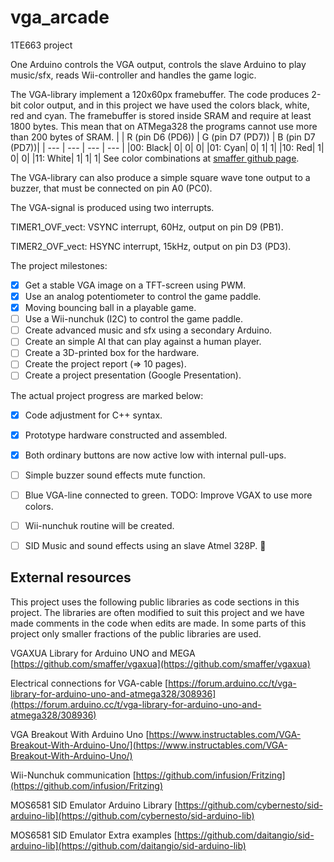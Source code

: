 # vga_arcade
1TE663 project

One Arduino controls the VGA output, controls the slave Arduino to play music/sfx, reads Wii-controller and handles the game logic.

The VGA-library implement a 120x60px framebuffer. The code produces 2-bit color output,
and in this project we have used the colors black, white, red and cyan.
The framebuffer is stored inside SRAM and require at least 1800 bytes.
This mean that on ATMega328 the programs cannot use more than 200 bytes of SRAM.
| | R (pin D6 (PD6)) | G (pin D7 (PD7)) | B (pin D7 (PD7))|
| --- | --- | --- | --- |
|00: Black|	0|	0|	0|
|01: Cyan|	0|	1|	1|
|10: Red|	1|	0|	0|
|11: White|	1|	1|	1|
See color combinations at [smaffer github page](https://github.com/smaffer/vgax).

The VGA-library can also produce a simple square wave tone output to a buzzer, that must be connected on pin A0 (PC0).

The VGA-signal is produced using two interrupts.

TIMER1_OVF_vect: VSYNC interrupt, 60Hz, output on pin D9 (PB1).

TIMER2_OVF_vect: HSYNC interrupt, 15kHz, output on pin D3 (PD3).


The project milestones:
- [x] Get a stable VGA image on a TFT-screen using PWM.
- [x] Use an analog potentiometer to control the game paddle.
- [x] Moving bouncing ball in a playable game.
- [ ] Use a Wii-nunchuk (I2C) to control the game paddle.
- [ ] Create advanced music and sfx using a secondary Arduino.
- [ ] Create an simple AI that can play against a human player.
- [ ] Create a 3D-printed box for the hardware.
- [ ] Create the project report (=> 10 pages).
- [ ] Create a project presentation (Google Presentation).

The actual project progress are marked below:
- [x] Code adjustment for C++ syntax.
- [x] Prototype hardware constructed and assembled.
- [x] Both ordinary buttons are now active low with internal pull-ups.
- [ ] Simple buzzer sound effects mute function.
- [ ] Blue VGA-line connected to green. TODO: Improve VGAX to use more colors.
- [ ] Wii-nunchuk routine will be created.
- [ ] SID Music and sound effects using an slave Atmel 328P. :slightly_smiling_face:


## External resources
This project uses the following public libraries as code sections in this project. The libraries are often modified to suit this project and we have made comments in the code when edits are made. In some parts of this project only smaller fractions of the public libraries are used.

VGAXUA Library for Arduino UNO and MEGA [https://github.com/smaffer/vgaxua](https://github.com/smaffer/vgaxua)

Electrical connections for VGA-cable [https://forum.arduino.cc/t/vga-library-for-arduino-uno-and-atmega328/308936](https://forum.arduino.cc/t/vga-library-for-arduino-uno-and-atmega328/308936)

VGA Breakout With Arduino Uno [https://www.instructables.com/VGA-Breakout-With-Arduino-Uno/](https://www.instructables.com/VGA-Breakout-With-Arduino-Uno/)

Wii-Nunchuk communication [https://github.com/infusion/Fritzing](https://github.com/infusion/Fritzing)

MOS6581 SID Emulator Arduino Library [https://github.com/cybernesto/sid-arduino-lib](https://github.com/cybernesto/sid-arduino-lib)

MOS6581 SID Emulator Extra examples [https://github.com/daitangio/sid-arduino-lib](https://github.com/daitangio/sid-arduino-lib)

